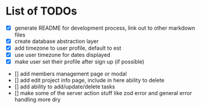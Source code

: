 # List of TODOs

- [x] generate README for development process, link out to other markdown files
- [x] create database abstraction layer
- [x] add timezone to user profile, default to est
- [x] use user timezone for dates displayed
- [x] make user set their profile after sign up (if possible)
- [] add members management page or modal
- [] add edit project info page, include in here ability to delete
- [] add ability to add/update/delete tasks
- [] make some of the server action stuff like zod error and general error handling more dry
